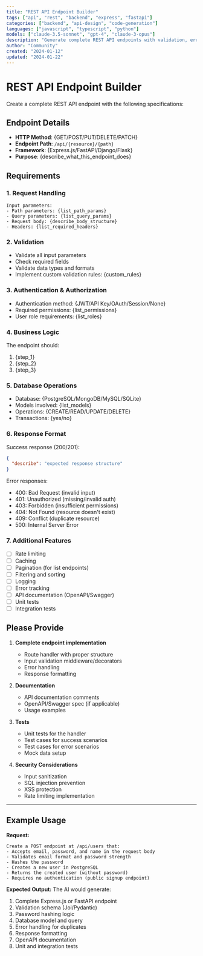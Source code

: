 ```yaml
---
title: "REST API Endpoint Builder"
tags: ["api", "rest", "backend", "express", "fastapi"]
categories: ["backend", "api-design", "code-generation"]
languages: ["javascript", "typescript", "python"]
models: ["claude-3.5-sonnet", "gpt-4", "claude-3-opus"]
description: "Generate complete REST API endpoints with validation, error handling, authentication, and documentation"
author: "Community"
created: "2024-01-12"
updated: "2024-01-22"
---
```


# REST API Endpoint Builder

Create a complete REST API endpoint with the following specifications:

## Endpoint Details

- **HTTP Method**: {GET/POST/PUT/DELETE/PATCH}
- **Endpoint Path**: `/api/{resource}/{path}`
- **Framework**: {Express.js/FastAPI/Django/Flask}
- **Purpose**: {describe_what_this_endpoint_does}

## Requirements

### 1. Request Handling

```
Input parameters:
- Path parameters: {list_path_params}
- Query parameters: {list_query_params}
- Request body: {describe_body_structure}
- Headers: {list_required_headers}
```

### 2. Validation

- Validate all input parameters
- Check required fields
- Validate data types and formats
- Implement custom validation rules: {custom_rules}

### 3. Authentication & Authorization

- Authentication method: {JWT/API Key/OAuth/Session/None}
- Required permissions: {list_permissions}
- User role requirements: {list_roles}

### 4. Business Logic

The endpoint should:
1. {step_1}
2. {step_2}
3. {step_3}

### 5. Database Operations

- Database: {PostgreSQL/MongoDB/MySQL/SQLite}
- Models involved: {list_models}
- Operations: {CREATE/READ/UPDATE/DELETE}
- Transactions: {yes/no}

### 6. Response Format

Success response (200/201):
```json
{
  "describe": "expected response structure"
}
```

Error responses:
- 400: Bad Request (invalid input)
- 401: Unauthorized (missing/invalid auth)
- 403: Forbidden (insufficient permissions)
- 404: Not Found (resource doesn't exist)
- 409: Conflict (duplicate resource)
- 500: Internal Server Error

### 7. Additional Features

- [ ] Rate limiting
- [ ] Caching
- [ ] Pagination (for list endpoints)
- [ ] Filtering and sorting
- [ ] Logging
- [ ] Error tracking
- [ ] API documentation (OpenAPI/Swagger)
- [ ] Unit tests
- [ ] Integration tests

## Please Provide

1. **Complete endpoint implementation**
   - Route handler with proper structure
   - Input validation middleware/decorators
   - Error handling
   - Response formatting

2. **Documentation**
   - API documentation comments
   - OpenAPI/Swagger spec (if applicable)
   - Usage examples

3. **Tests**
   - Unit tests for the handler
   - Test cases for success scenarios
   - Test cases for error scenarios
   - Mock data setup

4. **Security Considerations**
   - Input sanitization
   - SQL injection prevention
   - XSS protection
   - Rate limiting implementation

---

## Example Usage

**Request:**
```
Create a POST endpoint at /api/users that:
- Accepts email, password, and name in the request body
- Validates email format and password strength
- Hashes the password
- Creates a new user in PostgreSQL
- Returns the created user (without password)
- Requires no authentication (public signup endpoint)
```

**Expected Output:**
The AI would generate:
1. Complete Express.js or FastAPI endpoint
2. Validation schema (Joi/Pydantic)
3. Password hashing logic
4. Database model and query
5. Error handling for duplicates
6. Response formatting
7. OpenAPI documentation
8. Unit and integration tests
